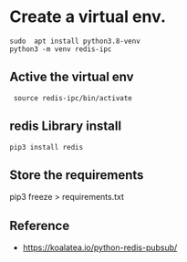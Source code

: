 # Create a virtual env.
```
sudo  apt install python3.8-venv
python3 -m venv redis-ipc
```

## Active the virtual env
```
 source redis-ipc/bin/activate
```

## redis Library install

```
pip3 install redis
```

## Store the requirements
pip3 freeze > requirements.txt


## Reference 
* https://koalatea.io/python-redis-pubsub/
